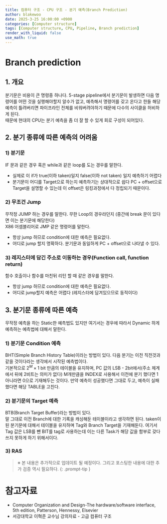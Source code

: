 ```yaml
---
title: 컴퓨터 구조 - CPU 구조 - 분기 예측(Branch Prediction)
author: blakewoo
date: 2025-3-25 16:00:00 +0900
categories: [Computer structure]
tags: [Computer structure, CPU, Pipeline, Branch prediction] 
render_with_liquid: false
use_math: true
---
```


# Branch prediction

## 1. 개요
분기문은 비용이 큰 명령중 하나다. 5-stage pipeline에서 분기문이 발생하면 다음 명령어를 어떤 것을 실행해야할지 알수가 없고,
예측해서 명령어를 갖고 온다고 한들 해당 예측이 틀려버리면 파이프라인 전체를 비워버려야하기 때문에 다수의 사이클을 허비하게 된다.   
때문에 현대의 CPU는 분기 예측을 좀 더 잘 할 수 있게 회로 구성이 되어있다.

## 2. 분기 종류에 따른 예측의 어려움

### 1) 분기문
IF 문과 같은 경우 혹은 while과 같은 loop를 도는 경우를 말한다.
- 실제로 이 if가 true(이하 taken)일지 false(이하 not taken) 일지 예측하기 어렵다
- 분기문이 어디를 Target으로 하는지 예측하기는 상대적으로 쉽다
  PC + offset으로 Target을 설명할 수 있는데 이 offset은 링킹과정에서 다 정립되기 때문이다.

### 2) 무조건 Jump
무작정 JUMP 하는 경우를 말한다. 무한 Loop의 경우라던지 (중간에 break 문이 있다면 이는 분기문에 해당한다)   
X86 어셈블리어로 JMP 같은 명령어를 말한다.

- 항상 jump 하므로 condition에 대한 예측은 필요없다.
- 어디로 jump 할지 명확하다. 분기문과 동일하게 PC + offset으로 나타낼 수 있다.

### 3) 레지스터에 담긴 주소로 이동하는 경우(Function call, function return)
함수 호출이나 함수를 마친뒤 리턴 할 때 같은 경우를 말한다.

- 항상 jump 하므로 condition에 대한 예측은 필요없다.
- 어디로 jump할지 예측은 어렵다 (레지스터에 담겨있으므로 동적이다)

## 3. 분기문 종류에 따른 예측
무작정 예측을 하는 Static한 예측법도 있지만 여기서는 경우에 따라서 Dynamic 하게 예측하는 예측법에 대해서 말한다.

### 1) 분기문 Condition 예측
BHT(Simple Branch History Table)이라는 방법이 있다. 다음 분기는 이전 직전것과 같을 것이다라는 생각에서 시작된 예측법이다.  
기본적으로 $2^{M} \times 1$ bit 만큼의 테이블을 유지하며, PC 값의 LSB - 2bit에서(주소 체계에서 뒤에 2비트는 의미가 없다)
M개만큼을 INDEX로 사용해서 이전에 분기 했다면 1 아니라면 0으로 기재해두는 것이다. 만약 예측이 성공했다면 그대로 두고,
예측이 실패했다면 해당 TABLE을 고친다.

### 2) 분기문의 Target 예측
BTB(Branch Target Buffer)라는 방법이 있다.   
말 그대로 이전 Branch에 대한 기록을 캐싱해둔 테이블이라고 생각하면 된다.
taken이 된 분기문에 대해서 테이블을 유지하며 Tag와 Branch Target을 기재해둔다.
여기서 Tag 값은 LSB를 뺀 BIT를 tag로 사용하는데 이는 다른 Task가 해당 값을 함부로 갖다 쓰지 못하게 하기 위해서이다.

### 3) RAS
> ※ 본 내용은 추가적으로 업데이트 될 예정이다. 그리고 포스팅한 내용에 대한 추가 검증 역시 필요하다.
{: .prompt-tip }


# 참고자료
- Computer Organization and Design-The hardware/software interface, 5th edition, Patterson, Hennessy, Elsevier
- 서강대학교 이혁준 교수님 강의자료 - 고급 컴퓨터 구조
